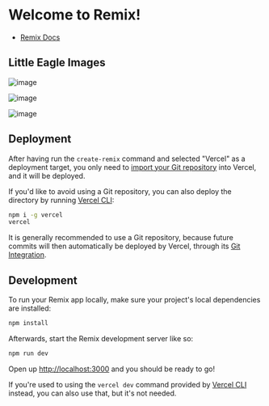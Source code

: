 # Welcome to Remix!

- [Remix Docs](https://remix.run/docs)

## Little Eagle Images

![image](https://user-images.githubusercontent.com/2635733/157797062-a80230d7-02e3-459d-a274-64160d4209f8.png)

![image](https://user-images.githubusercontent.com/2635733/157797165-70bdaea4-4d04-475e-b208-f97dfdc1c8aa.png)

![image](https://user-images.githubusercontent.com/2635733/157797227-61f63edf-1f70-4245-a37a-f393427bdd43.png)

## Deployment

After having run the `create-remix` command and selected "Vercel" as a deployment target, you only need to [import your Git repository](https://vercel.com/new) into Vercel, and it will be deployed.

If you'd like to avoid using a Git repository, you can also deploy the directory by running [Vercel CLI](https://vercel.com/cli):

```sh
npm i -g vercel
vercel
```

It is generally recommended to use a Git repository, because future commits will then automatically be deployed by Vercel, through its [Git Integration](https://vercel.com/docs/concepts/git).

## Development

To run your Remix app locally, make sure your project's local dependencies are installed:

```sh
npm install
```

Afterwards, start the Remix development server like so:

```sh
npm run dev
```

Open up [http://localhost:3000](http://localhost:3000) and you should be ready to go!

If you're used to using the `vercel dev` command provided by [Vercel CLI](https://vercel.com/cli) instead, you can also use that, but it's not needed.
